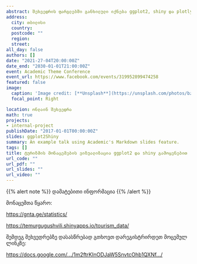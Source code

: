 ```yaml
---
abstract: შეხვედრის ფარგლებში განხილული იქნება ggplot2, shiny და plotly::ggploty პაკეტები. ტურიზმის ეროვნული ადმინისტრაციის მონაცემების მაგალითზე ნაჩვენები იქნება ggplot2 პაკეტით შექმნილი დიაგრამების გამოყენებით ინტერაქტიული ვიზუალიზაციისა და აპლიკაციის შექმნის ნაბიჯები. დეტალურად იქნება განხილული მონაცემების მომზადება, ggplot2 პაკეტით დიაგრამის შექმნა და მისი გამოყენება shiny-ისა და plotly::ggploty პაკეტებში.
address:
  city: თბილისი
  country: 
  postcode: ""
  region: 
  street: 
all_day: false
authors: []
date: "2021-27-04T20:00:00Z"
date_end: "2030-01-01T21:00:00Z"
event: Academic Theme Conference
event_url: https://www.facebook.com/events/319952899474258
featured: false
image:
  caption: 'Image credit: [**Unsplash**](https://unsplash.com/photos/bzdhc5b3Bxs)'
  focal_point: Right

location: ონლაინ შეხვედრა
math: true
projects:
- internal-project
publishDate: "2017-01-01T00:00:00Z"
slides: ggplot2Shiny
summary: An example talk using Academic's Markdown slides feature.
tags: []
title: ტურიზმის მონაცემების ვიზუალიზაცია ggplot2 და shiny გამოყენებით
url_code: ""
url_pdf: ""
url_slides: ""
url_video: ""
---
```


{{% alert note %}}
დამატებითი ინფორმაცია
{{% /alert %}}

მონაცემთა წყარო:

https://gnta.ge/statistics/

https://temurgugushvili.shinyapps.io/tourism_data/

შემდეგ შეხვედრებზე დასასწრებად გთხოვთ დარეგისტრირდეთ მოცემულ ლინკზე:

https://docs.google.com/.../1m2ftrKInODJaW5SnvtcOhb1QXNf.../